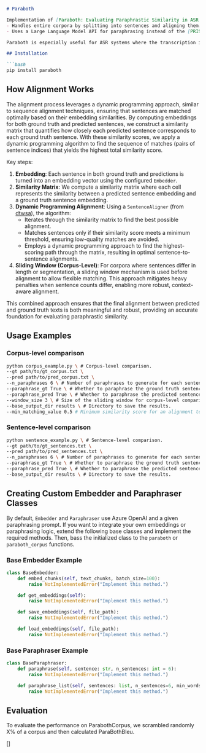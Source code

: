 ```markdown
# Paraboth

Implementation of [Paraboth: Evaluating Paraphrastic Similarity in ASR Output](https://aclanthology.org/2023.swisstext-1.3.pdf). Unlike the original approach, this version:
- Handles entire corpora by splitting into sentences and aligning them.
- Uses a Large Language Model API for paraphrasing instead of the [PRISM](https://github.com/thompsonb/prism) model.

Paraboth is especially useful for ASR systems where the transcription is also a translation at the same time, such as transcribing Swiss-German to Standard-German. Instead of comparing 1:1, it compares the paraphrases of the transcriptions to the paraphrases of the ground truth.

## Installation

```bash
pip install paraboth
```

## How Alignment Works

The alignment process leverages a dynamic programming approach, similar to sequence alignment techniques, ensuring that sentences are matched optimally based on their embedding similarities. By computing embeddings for both ground truth and predicted sentences, we construct a similarity matrix that quantifies how closely each predicted sentence corresponds to each ground truth sentence. With these similarity scores, we apply a dynamic programming algorithm to find the sequence of matches (pairs of sentence indices) that yields the highest total similarity score.

Key steps:
1. **Embedding**: Each sentence in both ground truth and predictions is turned into an embedding vector using the configured `Embedder`.
2. **Similarity Matrix**: We compute a similarity matrix where each cell represents the similarity between a predicted sentence embedding and a ground truth sentence embedding.
3. **Dynamic Programming Alignment**: Using a `SentenceAligner` (from [dtwsa](https://pypi.org/project/dtwsa/0.1.0/)), the algorithm:
   - Iterates through the similarity matrix to find the best possible alignment.
   - Matches sentences only if their similarity score meets a minimum threshold, ensuring low-quality matches are avoided.
   - Employs a dynamic programming approach to find the highest-scoring path through the matrix, resulting in optimal sentence-to-sentence alignments.
4. **Sliding Window (Corpus-Level)**: For corpora where sentences differ in length or segmentation, a sliding window mechanism is used before alignment to allow flexible matching. This approach mitigates heavy penalties when sentence counts differ, enabling more robust, context-aware alignment.

This combined approach ensures that the final alignment between predicted and ground truth texts is both meaningful and robust, providing an accurate foundation for evaluating paraphrastic similarity.

## Usage Examples

### Corpus-level comparison
```bash
python corpus_example.py \ # Corpus-level comparison.
--gt path/to/gt_corpus.txt \
--pred path/to/pred_corpus.txt \
--n_paraphrases 6 \ # Number of paraphrases to generate for each sentence.
--paraphrase_gt True \ # Whether to paraphrase the ground truth sentences.
--paraphrase_pred True \ # Whether to paraphrase the predicted sentences.
--window_size 3 \ # Size of the sliding window for corpus-level comparison.
--base_output_dir results \ # Directory to save the results.
--min_matching_value 0.5 # Minimum similarity score for an alignment to even happen (see DTWSA documentation).
```

### Sentence-level comparison
```bash
python sentence_example.py \ # Sentence-level comparison.
--gt path/to/gt_sentences.txt \
--pred path/to/pred_sentences.txt \
--n_paraphrases 6 \ # Number of paraphrases to generate for each sentence.
--paraphrase_gt True \ # Whether to paraphrase the ground truth sentences.
--paraphrase_pred True \ # Whether to paraphrase the predicted sentences.
--base_output_dir results \ # Directory to save the results.
```

## Creating Custom Embedder and Paraphraser Classes

By default, `Embedder` and `Paraphraser` use Azure OpenAI and a given paraphrasing prompt. If you want to integrate your own embeddings or paraphrasing logic, extend the following base classes and implement the required methods. Then, bass the initialized class to the `paraboth` or `paraboth_corpus` functions.

### Base Embedder Example

```python
class BaseEmbedder:
    def embed_chunks(self, text_chunks, batch_size=100):
        raise NotImplementedError("Implement this method.")

    def get_embeddings(self):
        raise NotImplementedError("Implement this method.")

    def save_embeddings(self, file_path):
        raise NotImplementedError("Implement this method.")

    def load_embeddings(self, file_path):
        raise NotImplementedError("Implement this method.")
```

### Base Paraphraser Example

```python
class BaseParaphraser:
    def paraphrase(self, sentence: str, n_sentences: int = 6):
        raise NotImplementedError("Implement this method.")

    def paraphrase_list(self, sentences: list, n_sentences=6, min_words=3):
        raise NotImplementedError("Implement this method.")
```


## Evaluation
To evaluate the performance on ParabothCorpus, we scrambled randomly X% of a corpus and then calculated ParaBothBleu.

[]